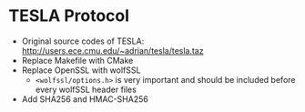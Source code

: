 # TESLA Protocol

- Original source codes of TESLA: <http://users.ece.cmu.edu/~adrian/tesla/tesla.taz>
- Replace Makefile with CMake
- Replace OpenSSL with wolfSSL
    - `<wolfssl/options.h>` is very important and should be included before every wolfSSL header files
- Add SHA256 and HMAC-SHA256
